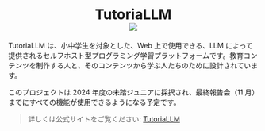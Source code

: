 <h1 align="center">
TutoriaLLM <br /> <a href="https://github.com/google/blockly"><img src="https://tinyurl.com/built-on-blockly" /> </a>
</h1>

TutoriaLLM は、小中学生を対象とした、Web 上で使用できる、LLM によって提供されるセルフホスト型プログラミング学習プラットフォームです。教育コンテンツを制作する人と、そのコンテンツから学ぶ人たちのために設計されています。

このプロジェクトは 2024 年度の未踏ジュニアに採択され、最終報告会（11 月）までにすべての機能が使用できるようになる予定です。

> 詳しくは公式サイトをご覧ください: [TutoriaLLM](https://tutoriallm.com)